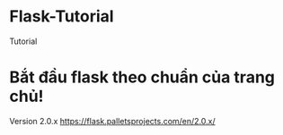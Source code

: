 # Flask-Tutorial
Tutorial
# Bắt đầu flask theo chuẩn của trang chủ!
Version 2.0.x
https://flask.palletsprojects.com/en/2.0.x/

